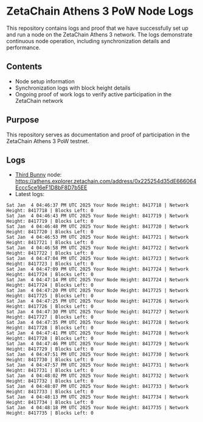 # ZetaChain Athens 3 PoW Node Logs
This repository contains logs and proof that we have successfully set up and run a node on the ZetaChain Athens 3 network. The logs demonstrate continuous node operation, including synchronization details and performance.

## Contents
- Node setup information
- Synchronization logs with block height details
- Ongoing proof of work logs to verify active participation in the ZetaChain network

## Purpose
This repository serves as documentation and proof of participation in the ZetaChain Athens 3 PoW testnet.

## Logs

- [Third Bunny](https://thirdbunny.xyz/) node: https://athens.explorer.zetachain.com/address/0x225254d35dE666064Eccc5ce16eF1D8bF8D7b5EE
- Latest logs:
```
Sat Jan  4 04:46:37 PM UTC 2025 Your Node Height: 8417718 | Network Height: 8417718 | Blocks Left: 0
Sat Jan  4 04:46:43 PM UTC 2025 Your Node Height: 8417719 | Network Height: 8417719 | Blocks Left: 0
Sat Jan  4 04:46:48 PM UTC 2025 Your Node Height: 8417720 | Network Height: 8417720 | Blocks Left: 0
Sat Jan  4 04:46:53 PM UTC 2025 Your Node Height: 8417721 | Network Height: 8417721 | Blocks Left: 0
Sat Jan  4 04:46:58 PM UTC 2025 Your Node Height: 8417722 | Network Height: 8417722 | Blocks Left: 0
Sat Jan  4 04:47:04 PM UTC 2025 Your Node Height: 8417723 | Network Height: 8417723 | Blocks Left: 0
Sat Jan  4 04:47:09 PM UTC 2025 Your Node Height: 8417724 | Network Height: 8417724 | Blocks Left: 0
Sat Jan  4 04:47:14 PM UTC 2025 Your Node Height: 8417724 | Network Height: 8417724 | Blocks Left: 0
Sat Jan  4 04:47:20 PM UTC 2025 Your Node Height: 8417725 | Network Height: 8417725 | Blocks Left: 0
Sat Jan  4 04:47:25 PM UTC 2025 Your Node Height: 8417726 | Network Height: 8417726 | Blocks Left: 0
Sat Jan  4 04:47:30 PM UTC 2025 Your Node Height: 8417727 | Network Height: 8417727 | Blocks Left: 0
Sat Jan  4 04:47:35 PM UTC 2025 Your Node Height: 8417728 | Network Height: 8417728 | Blocks Left: 0
Sat Jan  4 04:47:41 PM UTC 2025 Your Node Height: 8417728 | Network Height: 8417728 | Blocks Left: 0
Sat Jan  4 04:47:46 PM UTC 2025 Your Node Height: 8417729 | Network Height: 8417729 | Blocks Left: 0
Sat Jan  4 04:47:51 PM UTC 2025 Your Node Height: 8417730 | Network Height: 8417730 | Blocks Left: 0
Sat Jan  4 04:47:57 PM UTC 2025 Your Node Height: 8417731 | Network Height: 8417731 | Blocks Left: 0
Sat Jan  4 04:48:02 PM UTC 2025 Your Node Height: 8417732 | Network Height: 8417732 | Blocks Left: 0
Sat Jan  4 04:48:07 PM UTC 2025 Your Node Height: 8417733 | Network Height: 8417733 | Blocks Left: 0
Sat Jan  4 04:48:13 PM UTC 2025 Your Node Height: 8417734 | Network Height: 8417734 | Blocks Left: 0
Sat Jan  4 04:48:18 PM UTC 2025 Your Node Height: 8417735 | Network Height: 8417735 | Blocks Left: 0
```
